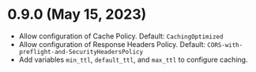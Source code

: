 # 0.9.0 (May 15, 2023)
* Allow configuration of Cache Policy. Default: `CachingOptimized`
* Allow configuration of Response Headers Policy. Default: `CORS-with-preflight-and-SecurityHeadersPolicy`
* Add variables `min_ttl`, `default_ttl`, and `max_ttl` to configure caching.
